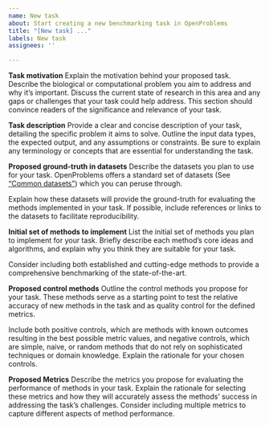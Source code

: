 ```yaml
---
name: New task
about: Start creating a new benchmarking task in OpenProblems
title: "[New task] ..."
labels: New task
assignees: ''

---
```


**Task motivation**
Explain the motivation behind your proposed task. Describe the biological or computational problem you aim to address and why it’s important. Discuss the current state of research in this area and any gaps or challenges that your task could help address. This section should convince readers of the significance and relevance of your task.

**Task description**
Provide a clear and concise description of your task, detailing the specific problem it aims to solve. Outline the input data types, the expected output, and any assumptions or constraints. Be sure to explain any terminology or concepts that are essential for understanding the task.

**Proposed ground-truth in datasets**
Describe the datasets you plan to use for your task. OpenProblems offers a standard set of datasets (See [“Common datasets”](https://openproblems.bio/documentation/reference/openproblems-v2/src-datasets.html)) which you can peruse through.

Explain how these datasets will provide the ground-truth for evaluating the methods implemented in your task. If possible, include references or links to the datasets to facilitate reproducibility.

**Initial set of methods to implement**
List the initial set of methods you plan to implement for your task. Briefly describe each method’s core ideas and algorithms, and explain why you think they are suitable for your task.

Consider including both established and cutting-edge methods to provide a comprehensive benchmarking of the state-of-the-art.

**Proposed control methods**
Outline the control methods you propose for your task. These methods serve as a starting point to test the relative accuracy of new methods in the task and as quality control for the defined metrics.

Include both positive controls, which are methods with known outcomes resulting in the best possible metric values, and negative controls, which are simple, naive, or random methods that do not rely on sophisticated techniques or domain knowledge. Explain the rationale for your chosen controls.

**Proposed Metrics**
Describe the metrics you propose for evaluating the performance of methods in your task. Explain the rationale for selecting these metrics and how they will accurately assess the methods’ success in addressing the task’s challenges. Consider including multiple metrics to capture different aspects of method performance.
